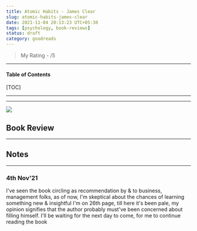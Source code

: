 ```yaml
---
title: Atomic Habits - James Clear
slug: atomic-habits-james-clear
date: 2021-11-04 20:13:23 UTC+05:30
tags: [psychology, book-reviews]
status: draft
category: goodreads
---
```


> My Rating -  /5

***

<h4>Table of Contents</h4>
[TOC]

***

---
![](https://i.gr-assets.com/images/S/compressed.photo.goodreads.com/books/1535115320l/40121378._SY475_.jpg)

## Book Review
---

## Notes
---
### 4th Nov'21

I've seen the book circling as recommendation by & to business, management folks, as of now, I'm skeptical about the chances of learning something new & insightful
I'm on 26th page, till here it's been pale, my opinion signifies that the author probably must've been concerned about filling himself. 
I'll be waiting for the next day to come, for me to continue reading the book